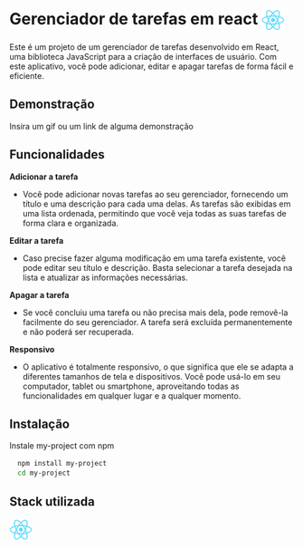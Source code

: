 # Gerenciador de tarefas em react <img align="center"  height="40" width="40" src="https://raw.githubusercontent.com/devicons/devicon/master/icons/react/react-original.svg">

Este é um projeto de um gerenciador de tarefas desenvolvido em React, uma biblioteca JavaScript para a criação de interfaces de usuário. Com este aplicativo, você pode adicionar, editar e apagar tarefas de forma fácil e eficiente.

## Demonstração

Insira um gif ou um link de alguma demonstração


## Funcionalidades

 **Adicionar a tarefa**
- Você pode adicionar novas tarefas ao seu gerenciador, fornecendo um título e uma descrição para cada uma delas. As tarefas são exibidas em uma lista ordenada, permitindo que você veja todas as suas tarefas de forma clara e organizada.

 **Editar a tarefa**
- Caso precise fazer alguma modificação em uma tarefa existente, você pode editar seu título e descrição. Basta selecionar a tarefa desejada na lista e atualizar as informações necessárias.
  
 **Apagar a tarefa**
- Se você concluiu uma tarefa ou não precisa mais dela, pode removê-la facilmente do seu gerenciador. A tarefa será excluída permanentemente e não poderá ser recuperada.
  
 **Responsivo**
- O aplicativo é totalmente responsivo, o que significa que ele se adapta a diferentes tamanhos de tela e dispositivos. Você pode usá-lo em seu computador, tablet ou smartphone, aproveitando todas as funcionalidades em qualquer lugar e a qualquer momento.


## Instalação

Instale my-project com npm

```bash
  npm install my-project
  cd my-project
```
    
## Stack utilizada

<img align="center"  height="40" width="40" src="https://raw.githubusercontent.com/devicons/devicon/master/icons/react/react-original.svg">



